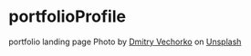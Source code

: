 # portfolioProfile

portfolio landing page
Photo by
<a
              href="https://unsplash.com/@vechorko?utm_content=creditCopyText&utm_medium=referral&utm_source=unsplash"
              >Dmitry Vechorko</a
            >
on
<a
              href="https://unsplash.com/photos/a-silhouette-of-a-man-with-his-arms-crossed-CKkXOUtXyi4?utm_content=creditCopyText&utm_medium=referral&utm_source=unsplash"
              >Unsplash</a
            >
